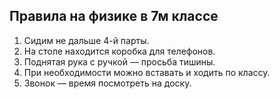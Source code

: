 ## Правила на физике в 7м классе
1. Сидим не дальше 4-й парты.
2. На столе находится коробка для телефонов.
3. Поднятая рука с ручкой — просьба тишины.
4. При необходимости можно вставать и ходить по классу.
5. Звонок — время посмотреть на доску.
